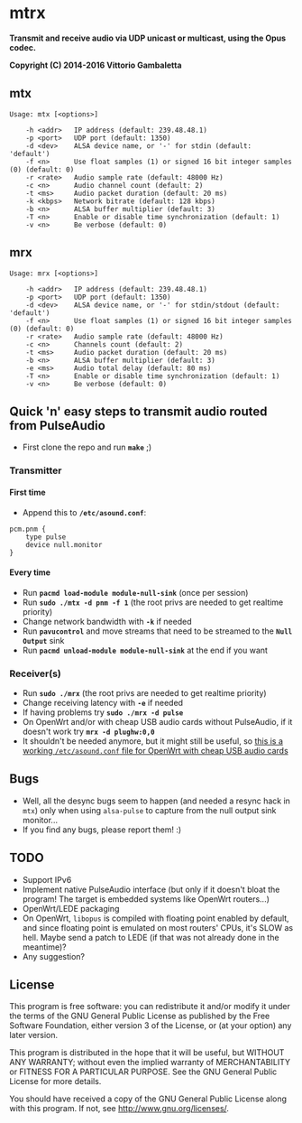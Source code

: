 # mtrx

**Transmit and receive audio via UDP unicast or multicast, using the Opus codec.**

**Copyright (C) 2014-2016 Vittorio Gambaletta**

## mtx
```
Usage: mtx [<options>]

    -h <addr>   IP address (default: 239.48.48.1)
    -p <port>   UDP port (default: 1350)
    -d <dev>    ALSA device name, or '-' for stdin (default: 'default')
    -f <n>      Use float samples (1) or signed 16 bit integer samples (0) (default: 0)
    -r <rate>   Audio sample rate (default: 48000 Hz)
    -c <n>      Audio channel count (default: 2)
    -t <ms>     Audio packet duration (default: 20 ms)
    -k <kbps>   Network bitrate (default: 128 kbps)
    -b <n>      ALSA buffer multiplier (default: 3)
    -T <n>      Enable or disable time synchronization (default: 1)
    -v <n>      Be verbose (default: 0)
```

## mrx
```
Usage: mrx [<options>]

    -h <addr>   IP address (default: 239.48.48.1)
    -p <port>   UDP port (default: 1350)
    -d <dev>    ALSA device name, or '-' for stdin/stdout (default: 'default')
    -f <n>      Use float samples (1) or signed 16 bit integer samples (0) (default: 0)
    -r <rate>   Audio sample rate (default: 48000 Hz)
    -c <n>      Channels count (default: 2)
    -t <ms>     Audio packet duration (default: 20 ms)
    -b <n>      ALSA buffer multiplier (default: 3)
    -e <ms>     Audio total delay (default: 80 ms)
    -T <n>      Enable or disable time synchronization (default: 1)
    -v <n>      Be verbose (default: 0)
```

## Quick 'n' easy steps to transmit audio routed from PulseAudio

- First clone the repo and run **`make`** ;)

### Transmitter

#### First time

- Append this to **`/etc/asound.conf`**:
```
pcm.pnm {
	type pulse
	device null.monitor
}
```

#### Every time

- Run **`pacmd load-module module-null-sink`** (once per session)
- Run **`sudo ./mtx -d pnm -f 1`** (the root privs are needed to get realtime priority)
- Change network bandwidth with **`-k`** if needed
- Run **`pavucontrol`** and move streams that need to be streamed to the **`Null Output`** sink
- Run **`pacmd unload-module module-null-sink`** at the end if you want

### Receiver(s)

- Run **`sudo ./mrx`** (the root privs are needed to get realtime priority)
- Change receiving latency with **`-e`** if needed
- If having problems try **`sudo ./mrx -d pulse`**
- On OpenWrt and/or with cheap USB audio cards without PulseAudio, if it doesn't work try **`mrx -d plughw:0,0`**
- It shouldn't be needed anymore, but it might still be useful, so [this is a working `/etc/asound.conf` file for OpenWrt with cheap USB audio cards](https://gist.github.com/VittGam/ad0c1ce0143e4fb7a55fe8947b085e26)

## Bugs

- Well, all the desync bugs seem to happen (and needed a resync hack in `mtx`) only when using `alsa-pulse` to capture from the null output sink monitor...
- If you find any bugs, please report them! :)

## TODO

- Support IPv6
- Implement native PulseAudio interface (but only if it doesn't bloat the program! The target is embedded systems like OpenWrt routers...)
- OpenWrt/LEDE packaging
- On OpenWrt, `libopus` is compiled with floating point enabled by default, and since floating point is emulated on most routers' CPUs, it's SLOW as hell. Maybe send a patch to LEDE (if that was not already done in the meantime)?
- Any suggestion?

## License

This program is free software: you can redistribute it and/or modify it under the terms of the GNU General Public License as published by the Free Software Foundation, either version 3 of the License, or (at your option) any later version.

This program is distributed in the hope that it will be useful, but WITHOUT ANY WARRANTY; without even the implied warranty of MERCHANTABILITY or FITNESS FOR A PARTICULAR PURPOSE. See the GNU General Public License for more details.

You should have received a copy of the GNU General Public License along with this program. If not, see <http://www.gnu.org/licenses/>.
